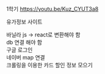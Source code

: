 1학기
https://youtu.be/Kuz_CYUT3a8

유가정보 사이트

바닐라 js -> react로 변환해야 함<br>
db 연결 해야 함<br>
구글 로그인<br>
네이버 map 연결<br>
크롤링을 이용한 카드 할인 정보 모으기<br>
